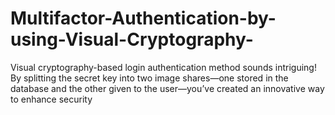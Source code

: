 # Multifactor-Authentication-by-using-Visual-Cryptography-
Visual cryptography-based login authentication method sounds intriguing! By splitting the secret key into two image shares—one stored in the database and the other given to the user—you’ve created an innovative way to enhance security
